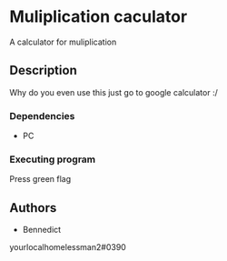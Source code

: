 # Muliplication caculator

A calculator for muliplication

## Description

Why do you even use this just go to google calculator :/

### Dependencies

* PC

### Executing program

Press green flag

## Authors

* Bennedict

yourlocalhomelessman2#0390
